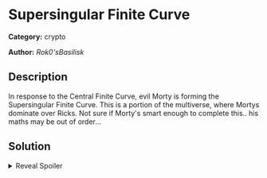 # Supersingular Finite Curve
**Category:** crypto

**Author:** _Rok0'sBasilisk_

## Description

In response to the Central Finite Curve, evil Morty is forming the Supersingular Finite Curve. This is a portion of the multiverse, where Mortys dominate over Ricks. Not sure if Morty's smart enough to complete this.. his maths may be out of order...

## Solution
<details>
 <summary>Reveal Spoiler</summary>

Challenge provides params on a supersingular curve. Supersingular curves are know to have a small embedding degree. Curves with small embedding degrees are vulnerable to MOV attack which maps the ECDLP to DLP in a finite field that is easier to solve.

Review [setup.ipynb](setup/setup.ipynb) for a working solution. Note that you need a Jupyter Sage kernel for that to run. 

Use [run_jupyter.sh](setup/run_jupyter.sh) to run one.
</details>